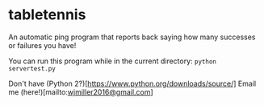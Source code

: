 # tabletennis

An automatic ping program that reports back saying how many successes or failures you have!

You can run this program while in the current directory:
`python servertest.py`

Don't have (Python 2?)[https://www.python.org/downloads/source/]
Email me (here!)[mailto:wjmiller2016@gmail.com]
